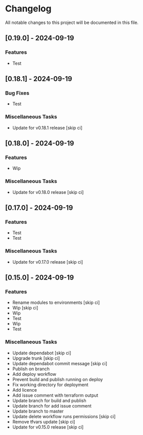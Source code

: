 <!-- markdownlint-disable MD024 -->

# Changelog

All notable changes to this project will be documented in this file.

## [0.19.0] - 2024-09-19

### Features

- Test

## [0.18.1] - 2024-09-19

### Bug Fixes

- Test

### Miscellaneous Tasks

- Update for v0.18.1 release [skip ci]

## [0.18.0] - 2024-09-19

### Features

- Wip

### Miscellaneous Tasks

- Update for v0.18.0 release [skip ci]

## [0.17.0] - 2024-09-19

### Features

- Test
- Test

### Miscellaneous Tasks

- Update for v0.17.0 release [skip ci]

## [0.15.0] - 2024-09-19

### Features

- Rename modules to environments [skip ci]
- Wip [skip ci]
- Wip
- Test
- Wip
- Test

### Miscellaneous Tasks

- Update dependabot [skip ci]
- Upgrade trunk [skip ci]
- Update dependabot commit message [skip ci]
- Publish on branch
- Add deploy workflow
- Prevent build and publish running on deploy
- Fix working directory for deployment
- Add licence
- Add issue comment with terraform output
- Update branch for build and publish
- Update branch for add issue comment
- Update branch to master
- Update delete workflow runs permissions [skip ci]
- Remove tfvars update [skip ci]
- Update for v0.15.0 release [skip ci]

<!-- generated by git-cliff -->
